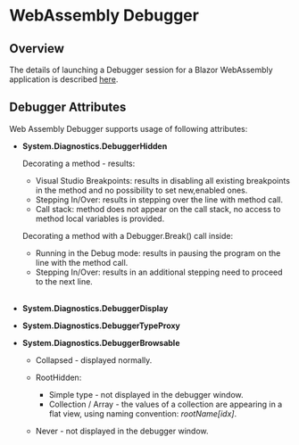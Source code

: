 # WebAssembly Debugger

## Overview

The details of launching a Debugger session for a Blazor WebAssembly application is described [here](https://docs.microsoft.com/en-us/aspnet/core/blazor/debug?view=aspnetcore-6.0&tabs=visual-studio).

## Debugger Attributes
Web Assembly Debugger supports usage of following attributes:
- __System.Diagnostics.DebuggerHidden__

  Decorating a method - results:
  - Visual Studio Breakpoints: results in disabling all existing breakpoints in the method and no possibility to set new,enabled ones.
  - Stepping In/Over: results in stepping over the line with method call.
  - Call stack: method does not appear on the call stack, no access to method local variables is provided.

  Decorating a method with a Debugger.Break() call inside:
  - Running in the Debug mode: results in pausing the program on the line with the method call.
  - Stepping In/Over: results in an additional stepping need to proceed to the next line.<br><br>
- __System.Diagnostics.DebuggerDisplay__
- __System.Diagnostics.DebuggerTypeProxy__
- __System.Diagnostics.DebuggerBrowsable__
   - Collapsed - displayed normally.
   - RootHidden:
      - Simple type - not displayed in the debugger window.
      - Collection / Array - the values of a collection are appearing in a flat view, using naming convention: *rootName[idx]*.

   - Never - not displayed in the debugger window.

